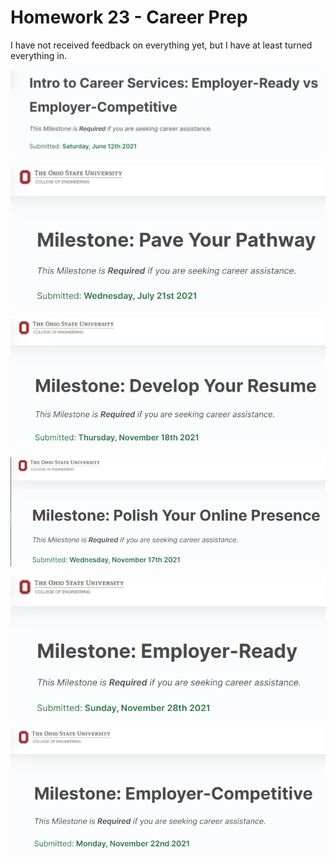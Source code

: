 # Homework 23 - Career Prep

I have not received feedback on everything yet, but I have at least turned everything in.

![](./images/career1.png)

![](./images/career2.png)

![](./images/career3.png)

![](./images/career4.png)

![](./images/career5.png)

![](./images/career6.png)